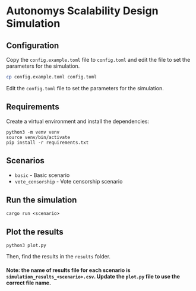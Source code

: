 # Autonomys Scalability Design Simulation

## Configuration
Copy the `config.example.toml` file to `config.toml` and edit the file to set the parameters for the simulation.

```bash
cp config.example.toml config.toml
```

Edit the `config.toml` file to set the parameters for the simulation.

## Requirements
Create a virtual environment and install the dependencies:
```
python3 -m venv venv
source venv/bin/activate
pip install -r requirements.txt
```

## Scenarios

- `basic` - Basic scenario
- `vote_censorship` - Vote censorship scenario

## Run the simulation
```
cargo run <scenario>
```

## Plot the results
```
python3 plot.py
```
Then, find the results in the `results` folder.

#### Note: the name of results file for each scenario is `simulation_results_<scenario>.csv`. Update the `plot.py` file to use the correct file name.




